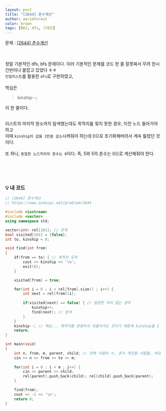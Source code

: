 ```yaml
---
layout: post
title: "[2644] 촌수계산"
author: aerimforest
color: brown
tags: [BOJ, dfs, 그래프]
---
```


문제 : [[2644] 촌수계산](https://www.acmicpc.net/problem/2644)
<br><br><br>

정말 기본적인 dfs, bfs 문제이다.
이러 기본적인 문제를 코드 한 줄 잘못짜서 무려 한시간반이나 붙잡고 있었다 ㅎㅎ
<br>
`인접리스트`를 활용한 `dfs`로 구현하였고,
<br><br>
핵심은 
> kinship--;


이 한 줄이다.
<br><br>

리스트의 마지막 원소까지 탐색했는데도 목적지를 찾지 못한 경우, 이전 노드 돌아가야 하고
<br>
이때 `kinship의 값을 1만큼 감소`시켜줘야 하는데
0으로 초기화해버려서 계속 틀렸던 것이다.
<br><br>
또 하나, `동일한 노드끼리의 촌수는 0`이다.
즉, 5와 5의 촌수는 0으로 계산해줘야 한다. 

<br><br><br>

### 💡 내 코드



```cpp
// [2644] 촌수계산
// https://www.acmicpc.net/problem/2644

#include <iostream>
#include <vector>
using namespace std;

vector<int> rel[101]; // 관계
bool visited[101] = {false};
int to, kinship = 0;

void find(int from)
{
    if(from == to) { // 목적지 도착
        cout << kinship << '\n';
        exit(0);
    }

    visited[from] = true;

    for(int i = 0 ; i < rel[from].size() ; i++) {
        int next = rel[from][i];
        
        if(visited[next] == false) { // 방문한 적이 없는 경우
            kinship++;
            find(next); // 탐색
        }
    }
    kinship--; // 핵심... 목적지를 못찾아서 되돌아가는 것이기 때문에 kinship을 1 감소시켜야 함
    return;
}

int main(void)
{
    int n, from, m, parent, child; // 전체 사람의 수, 촌수 계산할 사람들, 부모-자식 관계 수, 부모, 자식
    cin >> n >> from >> to >> m;
    
    for(int i = 0 ; i < m ; i++) {
        cin >> parent >> child;
        rel[parent].push_back(child); rel[child].push_back(parent);
    }

    find(from);
    cout << -1 << '\n';
    return 0;
}
```
